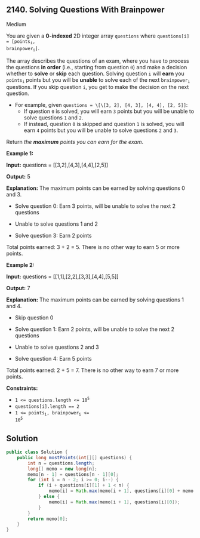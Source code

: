 ## 2140\. Solving Questions With Brainpower

Medium

You are given a **0-indexed** 2D integer array `questions` where <code>questions[i] = [points<sub>i</sub>, brainpower<sub>i</sub>]</code>.

The array describes the questions of an exam, where you have to process the questions **in order** (i.e., starting from question `0`) and make a decision whether to **solve** or **skip** each question. Solving question `i` will **earn** you <code>points<sub>i</sub></code> points but you will be **unable** to solve each of the next <code>brainpower<sub>i</sub></code> questions. If you skip question `i`, you get to make the decision on the next question.

*   For example, given `questions = \[\[3, 2], [4, 3], [4, 4], [2, 5]]`:
    *   If question `0` is solved, you will earn `3` points but you will be unable to solve questions `1` and `2`.
    *   If instead, question `0` is skipped and question `1` is solved, you will earn `4` points but you will be unable to solve questions `2` and `3`.

Return _the **maximum** points you can earn for the exam_.

**Example 1:**

**Input:** questions = \[\[3,2],[4,3],[4,4],[2,5]]

**Output:** 5

**Explanation:** The maximum points can be earned by solving questions 0 and 3. 

- Solve question 0: Earn 3 points, will be unable to solve the next 2 questions 

- Unable to solve questions 1 and 2 

- Solve question 3: Earn 2 points 
  
Total points earned: 3 + 2 = 5. There is no other way to earn 5 or more points.

**Example 2:**

**Input:** questions = \[\[1,1],[2,2],[3,3],[4,4],[5,5]]

**Output:** 7

**Explanation:** The maximum points can be earned by solving questions 1 and 4. 

- Skip question 0 

- Solve question 1: Earn 2 points, will be unable to solve the next 2 questions 

- Unable to solve questions 2 and 3 

- Solve question 4: Earn 5 points 
  
Total points earned: 2 + 5 = 7. There is no other way to earn 7 or more points.

**Constraints:**

*   <code>1 <= questions.length <= 10<sup>5</sup></code>
*   `questions[i].length == 2`
*   <code>1 <= points<sub>i</sub>, brainpower<sub>i</sub> <= 10<sup>5</sup></code>

## Solution

```java
public class Solution {
    public long mostPoints(int[][] questions) {
        int n = questions.length;
        long[] memo = new long[n];
        memo[n - 1] = questions[n - 1][0];
        for (int i = n - 2; i >= 0; i--) {
            if (i + questions[i][1] + 1 < n) {
                memo[i] = Math.max(memo[i + 1], questions[i][0] + memo[i + questions[i][1] + 1]);
            } else {
                memo[i] = Math.max(memo[i + 1], questions[i][0]);
            }
        }
        return memo[0];
    }
}
```